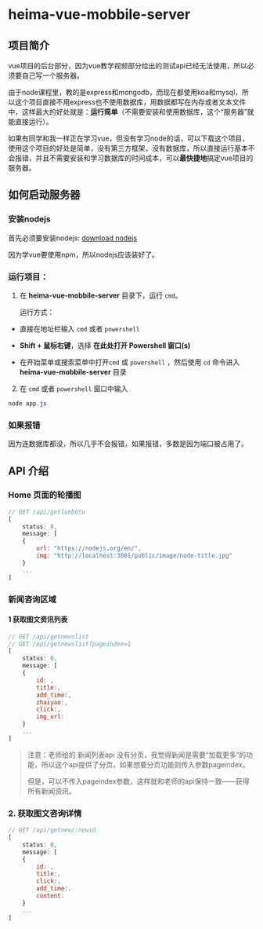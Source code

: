 # heima-vue-mobbile-server

## 项目简介

vue项目的后台部分，因为vue教学视频部分给出的测试api已经无法使用，所以必须要自己写一个服务器。

由于node课程里，教的是express和mongodb，而现在都使用koa和mysql，所以这个项目直接不用express也不使用数据库，用数据都写在内存或者文本文件中，这样最大的好处就是：**运行简单**（不需要安装和使用数据库，这个“服务器”就能直接运行）。

如果有同学和我一样正在学习vue，但没有学习node的话，可以下载这个项目，使用这个项目的好处是简单，没有第三方框架，没有数据库，所以直接运行基本不会报错，并且不需要安装和学习数据库的时间成本，可以**最快捷地**搞定vue项目的服务器。



## 如何启动服务器

### 安装nodejs

首先必须要安装nodejs: [download nodejs](https://nodejs.org/en/download/)

因为学vue要使用npm，所以nodejs应该装好了。

### 运行项目：

1. 在 **heima-vue-mobbile-server** 目录下，运行 `cmd`。

   运行方式：

- 直接在地址栏输入 `cmd` 或者 `powershell`

- **Shift + 鼠标右键**，选择 **在此处打开 Powershell 窗口(s)**

- 在开始菜单或搜索菜单中打开`cmd` 或 `powershell` ，然后使用 `cd` 命令进入**heima-vue-mobbile-server** 目录



2. 在 `cmd` 或者 `powershell` 窗口中输入

``` powershell
node app.js
```



### 如果报错

因为连数据库都没，所以几乎不会报错，如果报错，多数是因为端口被占用了。





## API 介绍

### Home 页面的轮播图

```javascript
// GET /api/getlunbotu
[
    status: 0,
    message: [
    {
        url: "https://nodejs.org/en/", 
        img: "http://localhost:3001/public/image/node-title.jpg"
    }
    ...
]
```

### 新闻咨询区域

#### 1 获取图文资讯列表

``` javascript
// GET /api/getnewslist
// GET /api/getnewslist?pageindex=1
[
    status: 0,
    message: [
    {
        id: , 
        title:,
        add_time:,
        zhaiyao:,
        click:,
        img_url:
    }
    ...
]
```

> 注意：老师给的 新闻列表api 没有分页，我觉得新闻是需要“加载更多”的功能，所以这个api提供了分页，如果想要分页功能则传入参数pageindex。
>
> 但是，可以不传入pageindex参数，这样就和老师的api保持一致——获得所有新闻资讯。

### 2. 获取图文咨询详情

``` javascript
// GET /api/getnew/:newid
[
    status: 0,
    message: [
    {
        id: , 
        title:,
        click:,
        add_time:,
        content:
    }
    ...
]
```

